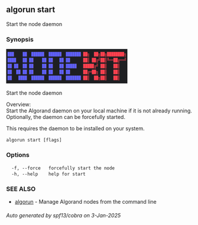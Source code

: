 ## algorun start

Start the node daemon

### Synopsis

                                                                                                                               
<img alt="Terminal Render" src="/docs/nodekit.png" width="65%">                                                                        
                                                                                                                               
                                                                                                                               
Start the node daemon                                                                                                          
                                                                                                                               
Overview:                                                                                                                      
Start the Algorand daemon on your local machine if it is not already running. Optionally, the daemon can be forcefully started.
                                                                                                                               
This requires the daemon to be installed on your system.                                                                       

```
algorun start [flags]
```

### Options

```
  -f, --force   forcefully start the node
  -h, --help    help for start
```

### SEE ALSO

* [algorun](/README.md)	 - Manage Algorand nodes from the command line

###### Auto generated by spf13/cobra on 3-Jan-2025
